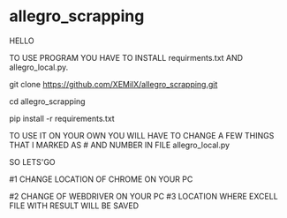 # allegro_scrapping


HELLO

TO USE PROGRAM YOU HAVE TO INSTALL requirments.txt AND allegro_local.py.

git clone https://github.com/XEMilX/allegro_scrapping.git

cd allegro_scrapping

pip install -r requirements.txt

TO USE IT ON YOUR OWN YOU WILL HAVE TO CHANGE A FEW THINGS THAT I MARKED AS # AND NUMBER IN FILE allegro_local.py

SO LETS'GO

#1 CHANGE LOCATION OF CHROME ON YOUR PC

#2 CHANGE OF WEBDRIVER ON YOUR PC
#3 LOCATION WHERE EXCELL FILE WITH RESULT WILL BE SAVED

